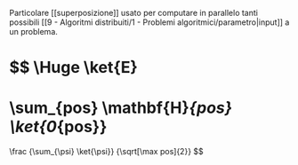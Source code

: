 Particolare [[superposizione]] usato per computare in parallelo tanti possibili [[9 - Algoritmi distribuiti/1 - Problemi algoritmici/parametro|input]] a un problema.

$$
\Huge \ket{E} 
= 
\sum_{pos} \mathbf{H}_{pos} \ket{0_{pos}} 
= 
\frac
{\sum_{\psi} \ket{\psi}}
{\sqrt[\max pos]{2}}
$$
